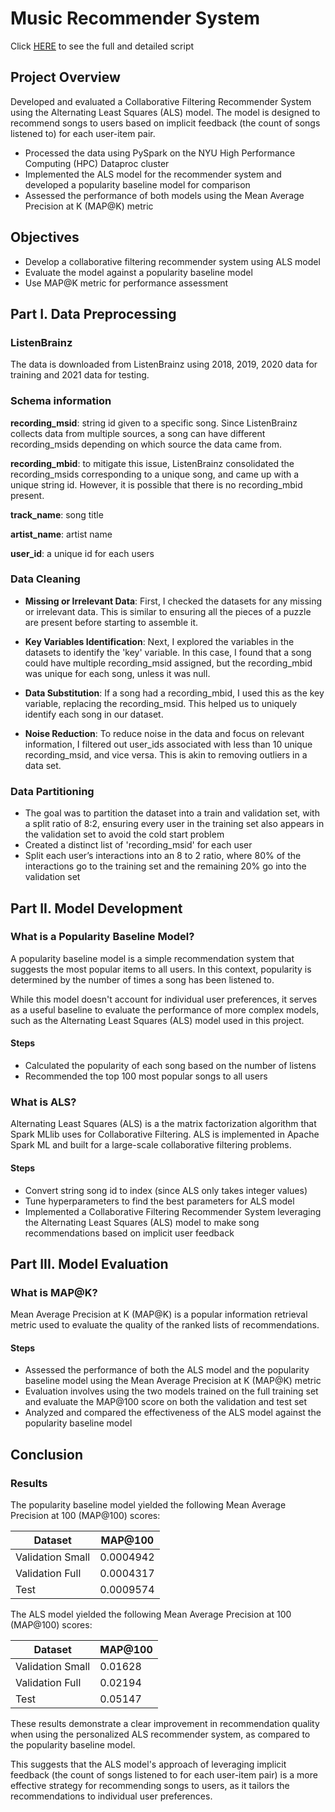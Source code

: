 # Music Recommender System

Click [HERE](https://github.com/choijin/Music_Recommender_System) to see the full and detailed script

## Project Overview
Developed and evaluated a Collaborative Filtering Recommender System using the Alternating Least Squares (ALS) model. The model is designed to recommend songs to users based on implicit feedback (the count of songs listened to) for each user-item pair.

* Processed the data using PySpark on the NYU High Performance Computing (HPC) Dataproc cluster
* Implemented the ALS model for the recommender system and developed a popularity baseline model for comparison
* Assessed the performance of both models using the Mean Average Precision at K (MAP@K) metric

## Objectives
* Develop a collaborative filtering recommender system using ALS model
* Evaluate the model against a popularity baseline model
* Use MAP@K metric for performance assessment

## Part I. Data Preprocessing
### ListenBrainz
The data is downloaded from ListenBrainz using 2018, 2019, 2020 data for training and 2021 data for testing. 

### Schema information
**recording_msid**: string id given to a specific song. Since ListenBrainz collects data from multiple sources, a song can have different      recording_msids depending on which source the data came from.

**recording_mbid**: to mitigate this issue, ListenBrainz consolidated the recording_msids corresponding to a unique song, and came up with a unique string id. However, it is possible that there is no recording_mbid present.

**track_name**: song title

**artist_name**: artist name

**user_id**: a unique id for each users

### Data Cleaning
* **Missing or Irrelevant Data**: First, I checked the datasets for any missing or irrelevant data. This is similar to ensuring all the pieces of a puzzle are present before starting to assemble it.

* **Key Variables Identification**: Next, I explored the variables in the datasets to identify the 'key' variable. In this case, I found that a song could have multiple recording_msid assigned, but the recording_mbid was unique for each song, unless it was null.

* **Data Substitution**: If a song had a recording_mbid, I used this as the key variable, replacing the recording_msid. This helped us to uniquely identify each song in our dataset.

* **Noise Reduction**: To reduce noise in the data and focus on relevant information, I filtered out user_ids associated with less than 10 unique recording_msid, and vice versa. This is akin to removing outliers in a data set.

### Data Partitioning
* The goal was to partition the dataset into a train and validation set, with a split ratio of 8:2, ensuring every user in the training set also appears in the validation set to avoid the cold start problem
* Created a distinct list of 'recording_msid' for each user
* Split each user’s interactions into an 8 to 2 ratio, where 80% of the interactions go to the training set and the remaining 20% go into the validation set

## Part II. Model Development
### What is a Popularity Baseline Model?
A popularity baseline model is a simple recommendation system that suggests the most popular items to all users. In this context, popularity is determined by the number of times a song has been listened to.

While this model doesn't account for individual user preferences, it serves as a useful baseline to evaluate the performance of more complex models, such as the Alternating Least Squares (ALS) model used in this project.

#### Steps
* Calculated the popularity of each song based on the number of listens
* Recommended the top 100 most popular songs to all users 

### What is ALS?
Alternating Least Squares (ALS) is a the matrix factorization algorithm that Spark MLlib uses for Collaborative Filtering. ALS is implemented in Apache Spark ML and built for a large-scale collaborative filtering problems.

#### Steps
* Convert string song id to index (since ALS only takes integer values)
* Tune hyperparameters to find the best parameters for ALS model
* Implemented a Collaborative Filtering Recommender System leveraging the Alternating Least Squares (ALS) model to make song recommendations based on implicit user feedback

## Part III. Model Evaluation
### What is MAP@K?
Mean Average Precision at K (MAP@K) is a popular information retrieval metric used to evaluate the quality of the ranked lists of recommendations.

#### Steps
* Assessed the performance of both the ALS model and the popularity baseline model using the Mean Average Precision at K (MAP@K) metric
* Evaluation involves using the two models trained on the full training set and evaluate the MAP@100 score on both the validation and test set
* Analyzed and compared the effectiveness of the ALS model against the popularity baseline model

## Conclusion
### Results
The popularity baseline model yielded the following Mean Average Precision at 100 (MAP@100) scores:

| Dataset          | MAP@100   |
|------------------|-----------|
| Validation Small | 0.0004942 |
| Validation Full  | 0.0004317 |
| Test             | 0.0009574 |

The ALS model yielded the following Mean Average Precision at 100 (MAP@100) scores:

| Dataset          | MAP@100 |
|------------------|---------|
| Validation Small | 0.01628 |
| Validation Full  | 0.02194 |
| Test             | 0.05147 |


These results demonstrate a clear improvement in recommendation quality when using the personalized ALS recommender system, as compared to the popularity baseline model.

This suggests that the ALS model's approach of leveraging implicit feedback (the count of songs listened to for each user-item pair) is a more effective strategy for recommending songs to users, as it tailors the recommendations to individual user preferences.
